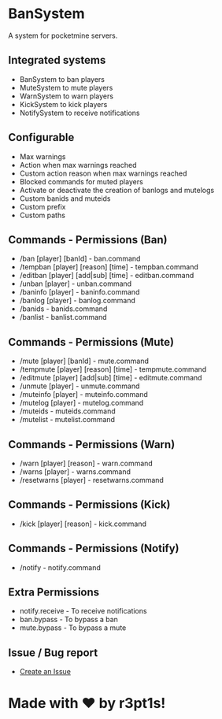 # BanSystem
A system for pocketmine servers.

## Integrated systems 
- BanSystem to ban players
- MuteSystem to mute players
- WarnSystem to warn players
- KickSystem to kick players
- NotifySystem to receive notifications

## Configurable 
- Max warnings
- Action when max warnings reached
- Custom action reason when max warnings reached
- Blocked commands for muted players
- Activate or deactivate the creation of banlogs and mutelogs
- Custom banids and muteids
- Custom prefix
- Custom paths

## Commands - Permissions (Ban)
- /ban [player] [banId] - ban.command
- /tempban [player] [reason] [time] - tempban.command
- /editban [player] [add|sub] [time] - editban.command
- /unban [player] - unban.command
- /baninfo [player] - baninfo.command
- /banlog [player] - banlog.command
- /banids - banids.command
- /banlist - banlist.command

## Commands - Permissions (Mute)
- /mute [player] [banId] - mute.command
- /tempmute [player] [reason] [time] - tempmute.command
- /editmute [player] [add|sub] [time] - editmute.command
- /unmute [player] - unmute.command
- /muteinfo [player] - muteinfo.command
- /mutelog [player] - mutelog.command
- /muteids - muteids.command
- /mutelist - mutelist.command

## Commands - Permissions (Warn)
- /warn [player] [reason] - warn.command
- /warns [player] - warns.command
- /resetwarns [player] - resetwarns.command

## Commands - Permissions (Kick)
- /kick [player] [reason] - kick.command

## Commands - Permissions (Notify)
- /notify - notify.command

## Extra Permissions
- notify.receive - To receive notifications 
- ban.bypass - To bypass a ban
- mute.bypass - To bypass a mute

## Issue / Bug report 
- [Create an Issue](https://github.com/PocketCloudSystem/CloudSystem/issues/new)

# Made with ❤️ by r3pt1s!
